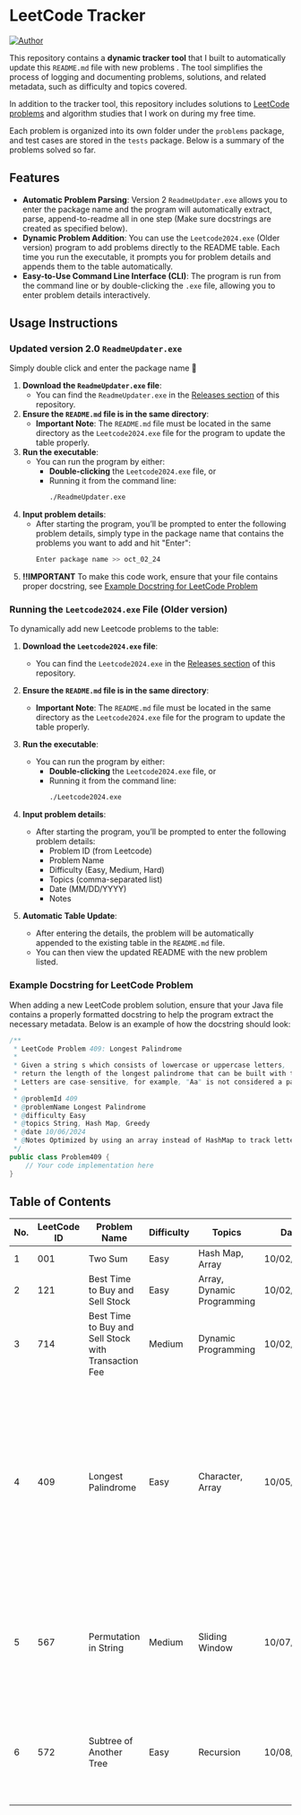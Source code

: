 # LeetCode Tracker

[![Author](https://img.shields.io/badge/Author-Shangjie%20Zheng-blue)](mailto:shangjiehz@gmail.com)

This repository contains a **dynamic tracker tool** that I built to automatically update this `README.md` file with new problems . The tool simplifies the process of logging and documenting problems, solutions, and related metadata, such as difficulty and topics covered.

In addition to the tracker tool, this repository includes solutions to [LeetCode problems](#table-of-contents) and algorithm studies that I work on during my free time. 

Each problem is organized into its own folder under the `problems` package, and test cases are stored in the `tests` package. Below is a summary of the problems solved so far.



## Features
- **Automatic Problem Parsing**: Version 2 `ReadmeUpdater.exe` allows you to enter the package name and the program will automatically extract, parse, append-to-readme all in one step (Make sure docstrings are created as specified below).
- **Dynamic Problem Addition**: You can use the `Leetcode2024.exe` (Older version) program to add problems directly to the README table. Each time you run the executable, it prompts you for problem details and appends them to the table automatically.
- **Easy-to-Use Command Line Interface (CLI)**: The program is run from the command line or by double-clicking the `.exe` file, allowing you to enter problem details interactively.

## Usage Instructions

### Updated version 2.0 `ReadmeUpdater.exe`
Simply double click and enter the package name 🚀
1. **Download the `ReadmeUpdater.exe` file**:
   - You can find the `ReadmeUpdater.exe` in the [Releases section](#) of this repository.
2. **Ensure the `README.md` file is in the same directory**:
   - **Important Note**: The `README.md` file must be located in the same directory as the `Leetcode2024.exe` file for the program to update the table properly.
3. **Run the executable**:
   - You can run the program by either:
      - **Double-clicking** the `Leetcode2024.exe` file, or
      - Running it from the command line:
        ```bash
        ./ReadmeUpdater.exe
        ```
4. **Input problem details**:
   - After starting the program, you’ll be prompted to enter the following problem details, simply type in the package name that contains the problems you want to add and hit "Enter":
     ```bash
     Enter package name >> oct_02_24
     ```
5. **‼️IMPORTANT** To make this code work, ensure that your file contains proper docstring, see [Example Docstring for LeetCode Problem](#example-docstring-for-leetcode-problem)
   
### Running the `Leetcode2024.exe` File (Older version)
To dynamically add new Leetcode problems to the table:
1. **Download the `Leetcode2024.exe` file**:
   - You can find the `Leetcode2024.exe` in the [Releases section](#) of this repository.

2. **Ensure the `README.md` file is in the same directory**:
   - **Important Note**: The `README.md` file must be located in the same directory as the `Leetcode2024.exe` file for the program to update the table properly.

3. **Run the executable**:
   - You can run the program by either:
      - **Double-clicking** the `Leetcode2024.exe` file, or
      - Running it from the command line:
        ```bash
        ./Leetcode2024.exe
        ```

4. **Input problem details**:
   - After starting the program, you’ll be prompted to enter the following problem details:
      - Problem ID (from Leetcode)
      - Problem Name
      - Difficulty (Easy, Medium, Hard)
      - Topics (comma-separated list)
      - Date (MM/DD/YYYY)
      - Notes

5. **Automatic Table Update**:
   - After entering the details, the problem will be automatically appended to the existing table in the `README.md` file.
   - You can then view the updated README with the new problem listed.


### Example Docstring for LeetCode Problem

When adding a new LeetCode problem solution, ensure that your Java file contains a properly formatted docstring to help the program extract the necessary metadata. Below is an example of how the docstring should look:

```java
/**
 * LeetCode Problem 409: Longest Palindrome
 * 
 * Given a string s which consists of lowercase or uppercase letters,
 * return the length of the longest palindrome that can be built with those letters.
 * Letters are case-sensitive, for example, "Aa" is not considered a palindrome.
 * 
 * @problemId 409
 * @problemName Longest Palindrome
 * @difficulty Easy
 * @topics String, Hash Map, Greedy
 * @date 10/06/2024
 * @Notes Optimized by using an array instead of HashMap to track letter frequencies.
 */
public class Problem409 {
    // Your code implementation here
}
```


## Table of Contents
| No. | LeetCode ID | Problem Name       | Difficulty | Topics                     | Date       | Notes                       |
|-----|-------------|--------------------|------------|----------------------------|------------|-----------------------------|
| 1   | 001         | Two Sum             | Easy      | Hash Map, Array            | 10/02/2024 | 😛                         |
| 2 | 121 | Best Time to Buy and Sell Stock | Easy | Array, Dynamic Programming | 10/02/2024 |  |
| 3 | 714 | Best Time to Buy and Sell Stock with Transaction Fee | Medium | Dynamic Programming        | 10/02/2024 | Used 2 arrays to represent the buy-hold states |
| 4 | 409 | Longest Palindrome | Easy | Character, Array           | 10/05/2024 | Used an array to represent the number of appearance rather than HashMap to enhance time and space complexity. Notice that in ASCII code, A-Z is 65 - 90, and a-z is 97 - 122 || 5 | 409 | Longest Palindrome | Easy | BFS, DFS, Dynamic Programming | 10/05/2024 | Used an array to represent the number of appearance rather than HashMap to enhance time and space complexity. Notice that in ASCII code, A-Z is 65 - 90, and a-z is 97 - 122 |
| 5 | 567 | Permutation in String | Medium | Sliding Window | 10/07/2024 | Create a sliding window, every time you move, you remove the first, and add the one after the last. |
| 6 | 572 | Subtree of Another Tree | Easy | Recursion | 10/08/2024 | The key is to compare if two trees are the same, by comparing left subtree and right subtree. |
